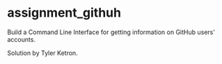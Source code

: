# assignment_githuh
Build a Command Line Interface for getting information on GitHub users' accounts.

Solution by Tyler Ketron.
